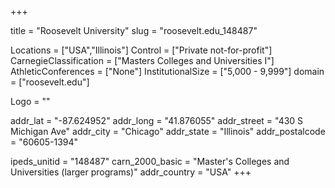 
+++

title = "Roosevelt University"
slug = "roosevelt.edu_148487"

Locations = ["USA","Illinois"]
Control = ["Private not-for-profit"]
CarnegieClassification = ["Masters Colleges and Universities I"]
AthleticConferences = ["None"]
InstitutionalSize = ["5,000 - 9,999"]
domain = ["roosevelt.edu"]

Logo = ""

addr_lat = "-87.624952"
addr_long = "41.876055"
addr_street = "430 S Michigan Ave"
addr_city = "Chicago"
addr_state = "Illinois"
addr_postalcode = "60605-1394"

ipeds_unitid = "148487"
carn_2000_basic = "Master's Colleges and Universities (larger programs)"
addr_country = "USA"
+++
    
